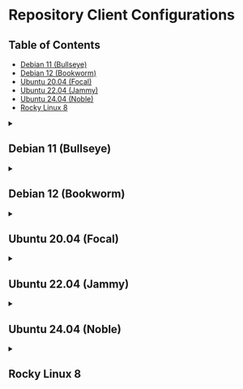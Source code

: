 # Repository Client Configurations

## Table of Contents
- [Debian 11 (Bullseye)](#debian-11-bullseye)
- [Debian 12 (Bookworm)](#debian-12-bookworm)
- [Ubuntu 20.04 (Focal)](#ubuntu-2004-focal)
- [Ubuntu 22.04 (Jammy)](#ubuntu-2204-jammy)
- [Ubuntu 24.04 (Noble)](#ubuntu-2404-noble)
- [Rocky Linux 8](#rocky-linux-8)

<details>
<summary><h2>Debian 11 (Bullseye)</h2></summary>

### Backup Current Configuration
```bash
# Create backup directory if it doesn't exist
sudo mkdir -p /etc/apt/sources.list.backup

# Backup current sources.list with timestamp
sudo cp /etc/apt/sources.list /etc/apt/sources.list.backup/sources.list.$(date +%Y%m%d_%H%M%S)
```

### sources.list Configuration
```bash
# Edit the sources.list file
sudo nano /etc/apt/sources.list

# Add the following content:

# Main
deb https://nexus.arzinja.dev/repository/debian-bullseye-main/ bullseye main
deb-src https://nexus.arzinja.dev/repository/debian-bullseye-main/ bullseye main

# Security
deb https://nexus.arzinja.dev/repository/debian-bullseye-security/ bullseye-security main
deb-src https://nexus.arzinja.dev/repository/debian-bullseye-security/ bullseye-security main

# Updates
deb https://nexus.arzinja.dev/repository/debian-bullseye-updates/ bullseye-updates main
deb-src https://nexus.arzinja.dev/repository/debian-bullseye-updates/ bullseye-updates main

# Backports
deb https://nexus.arzinja.dev/repository/debian-bullseye-backports/ bullseye-backports main
deb-src https://nexus.arzinja.dev/repository/debian-bullseye-backports/ bullseye-backports main
```
</details>

<details>
<summary><h2>Debian 12 (Bookworm)</h2></summary>

### Backup Current Configuration
```bash
# Create backup directory if it doesn't exist
sudo mkdir -p /etc/apt/sources.list.d/backup

# Backup current debian.sources with timestamp
sudo cp /etc/apt/sources.list.d/debian.sources /etc/apt/sources.list.d/backup/debian.sources.$(date +%Y%m%d_%H%M%S)
```

### Repository Configuration
```bash
# Edit the debian.sources file
sudo nano /etc/apt/sources.list.d/debian.sources

# Add the following content:

Types: deb deb-src
URIs: https://nexus.arzinja.dev/repository/debian-bookworm-main/
Suites: bookworm
Components: main

Types: deb deb-src
URIs: https://nexus.arzinja.dev/repository/debian-bookworm-security/
Suites: bookworm-security
Components: main

Types: deb deb-src
URIs: https://nexus.arzinja.dev/repository/debian-bookworm-updates/
Suites: bookworm-updates
Components: main

Types: deb deb-src
URIs: https://nexus.arzinja.dev/repository/debian-bookworm-backports/
Suites: bookworm-backports
Components: main
```

### Note
Debian 12 uses the new deb822 format in `/etc/apt/sources.list.d/debian.sources` instead of the traditional sources.list format.
</details>

<details>
<summary><h2>Ubuntu 20.04 (Focal)</h2></summary>

### Backup Current Configuration
```bash
# Create backup directory if it doesn't exist
sudo mkdir -p /etc/apt/sources.list.backup

# Backup current sources.list with timestamp
sudo cp /etc/apt/sources.list /etc/apt/sources.list.backup/sources.list.$(date +%Y%m%d_%H%M%S)
```

### sources.list Configuration
```bash
# Edit the sources.list file
sudo nano /etc/apt/sources.list

# Add the following content:

# Main
deb https://nexus.arzinja.dev/repository/ubuntu-focal-main/ focal main restricted universe multiverse
deb-src https://nexus.arzinja.dev/repository/ubuntu-focal-main/ focal main restricted universe multiverse

# Security
deb https://nexus.arzinja.dev/repository/ubuntu-focal-security/ focal-security main restricted universe multiverse
deb-src https://nexus.arzinja.dev/repository/ubuntu-focal-security/ focal-security main restricted universe multiverse

# Updates
deb https://nexus.arzinja.dev/repository/ubuntu-focal-updates/ focal-updates main restricted universe multiverse
deb-src https://nexus.arzinja.dev/repository/ubuntu-focal-updates/ focal-updates main restricted universe multiverse

# Backports
deb https://nexus.arzinja.dev/repository/ubuntu-focal-backports/ focal-backports main restricted universe multiverse
deb-src https://nexus.arzinja.dev/repository/ubuntu-focal-backports/ focal-backports main restricted universe multiverse
```
</details>

<details>
<summary><h2>Ubuntu 22.04 (Jammy)</h2></summary>

### Backup Current Configuration
```bash
# Create backup directory if it doesn't exist
sudo mkdir -p /etc/apt/sources.list.backup

# Backup current sources.list with timestamp
sudo cp /etc/apt/sources.list /etc/apt/sources.list.backup/sources.list.$(date +%Y%m%d_%H%M%S)
```

### sources.list Configuration
```bash
# Edit the sources.list file
sudo nano /etc/apt/sources.list

# Add the following content:

# Main
deb https://nexus.arzinja.dev/repository/ubuntu-jammy-main/ jammy main restricted universe multiverse
deb-src https://nexus.arzinja.dev/repository/ubuntu-jammy-main/ jammy main restricted universe multiverse

# Security
deb https://nexus.arzinja.dev/repository/ubuntu-jammy-security/ jammy-security main restricted universe multiverse
deb-src https://nexus.arzinja.dev/repository/ubuntu-jammy-security/ jammy-security main restricted universe multiverse

# Updates
deb https://nexus.arzinja.dev/repository/ubuntu-jammy-updates/ jammy-updates main restricted universe multiverse
deb-src https://nexus.arzinja.dev/repository/ubuntu-jammy-updates/ jammy-updates main restricted universe multiverse

# Backports
deb https://nexus.arzinja.dev/repository/ubuntu-jammy-backports/ jammy-backports main restricted universe multiverse
deb-src https://nexus.arzinja.dev/repository/ubuntu-jammy-backports/ jammy-backports main restricted universe multiverse
```
</details>

<details>
<summary><h2>Ubuntu 24.04 (Noble)</h2></summary>

### Backup Current Configuration
```bash
# Create backup directory if it doesn't exist
sudo mkdir -p /etc/apt/sources.list.backup

# Backup current sources.list with timestamp
sudo cp /etc/apt/sources.list /etc/apt/sources.list.backup/sources.list.$(date +%Y%m%d_%H%M%S)
```

### sources.list Configuration
```bash
# Edit the sources.list file
sudo nano /etc/apt/sources.list

# Add the following content:

# Main
deb https://nexus.arzinja.dev/repository/ubuntu-noble-main/ noble main restricted universe multiverse
deb-src https://nexus.arzinja.dev/repository/ubuntu-noble-main/ noble main restricted universe multiverse

# Security
deb https://nexus.arzinja.dev/repository/ubuntu-noble-security/ noble-security main restricted universe multiverse
deb-src https://nexus.arzinja.dev/repository/ubuntu-noble-security/ noble-security main restricted universe multiverse

# Updates
deb https://nexus.arzinja.dev/repository/ubuntu-noble-updates/ noble-updates main restricted universe multiverse
deb-src https://nexus.arzinja.dev/repository/ubuntu-noble-updates/ noble-updates main restricted universe multiverse

# Backports
deb https://nexus.arzinja.dev/repository/ubuntu-noble-backports/ noble-backports main restricted universe multiverse
deb-src https://nexus.arzinja.dev/repository/ubuntu-noble-backports/ noble-backports main restricted universe multiverse
```
</details>

<details>
<summary><h2>Rocky Linux 8</h2></summary>

### Backup Current Configuration
```bash
# Create backup directory if it doesn't exist
sudo mkdir -p /etc/yum.repos.d/backup

# Backup all repo files with timestamp
sudo tar czf /etc/yum.repos.d/backup/repos_backup_$(date +%Y%m%d_%H%M%S).tar.gz /etc/yum.repos.d/*.repo
```

### Repository Configuration
```bash
# Create and edit the rocky-nexus.repo file
sudo nano /etc/yum.repos.d/rocky-nexus.repo

# Add the following content:

[rocky-baseos]
name=Rocky Linux $releasever - BaseOS
baseurl=https://nexus.arzinja.dev/repository/rocky-8-baseos/
enabled=1
gpgcheck=1
gpgkey=file:///etc/pki/rpm-gpg/RPM-GPG-KEY-rockyofficial

[rocky-appstream]
name=Rocky Linux $releasever - AppStream
baseurl=https://nexus.arzinja.dev/repository/rocky-8-appstream/
enabled=1
gpgcheck=1
gpgkey=file:///etc/pki/rpm-gpg/RPM-GPG-KEY-rockyofficial

[rocky-extras]
name=Rocky Linux $releasever - Extras
baseurl=https://nexus.arzinja.dev/repository/rocky-8-extras/
enabled=1
gpgcheck=1
gpgkey=file:///etc/pki/rpm-gpg/RPM-GPG-KEY-rockyofficial

[rocky-powertools]
name=Rocky Linux $releasever - PowerTools
baseurl=https://nexus.arzinja.dev/repository/rocky-8-powertools/
enabled=0
gpgcheck=1
gpgkey=file:///etc/pki/rpm-gpg/RPM-GPG-KEY-rockyofficial
```
</details>
